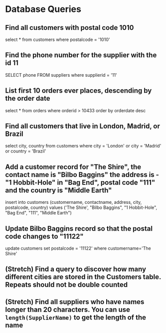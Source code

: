 # Database Queries

## Find all customers with postal code 1010
select * from customers where postalcode = '1010'


## Find the phone number for the supplier with the id 11
SELECT  phone FROM suppliers where supplierid = '11'


## List first 10 orders ever places, descending by the order date
select * from orders
where orderid > 10433
order by orderdate desc

## Find all customers that live in London, Madrid, or Brazil
select city, country from customers
where city = 'London' or city = 'Madrid' or country = 'Brazil'

## Add a customer record for "The Shire", the contact name is "Bilbo Baggins" the address is -"1 Hobbit-Hole" in "Bag End", postal code "111" and the country is "Middle Earth"
insert into customers (customername, contactname, address, city, postalcode, country) 
values ('The Shire', "Bilbo Baggins", "1 Hobbit-Hole", "Bag End", "111", "Middle Earth")

## Update Bilbo Baggins record so that the postal code changes to "11122"
update customers set postalcode = '11122'
where customername='The Shire'

## (Stretch) Find a query to discover how many different cities are stored in the Customers table. Repeats should not be double counted

## (Stretch) Find all suppliers who have names longer than 20 characters. You can use `length(SupplierName)` to get the length of the name

